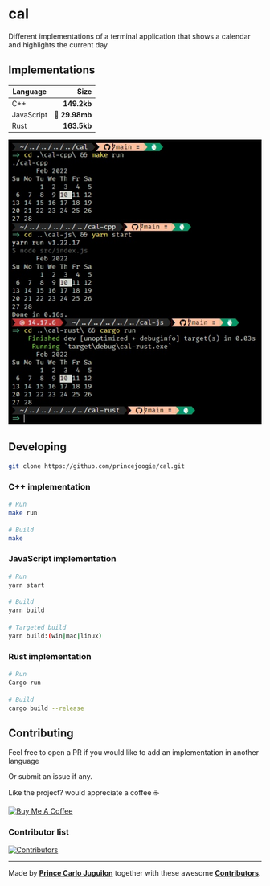 # cal

Different implementations of a terminal application that shows a calendar and highlights the current day

## Implementations

| Language   |          Size |
| ---------- | ------------: |
| C++        |   **149.2kb** |
| JavaScript | 🤣 **29.98mb** |
| Rust       |   **163.5kb** |

![img](sc.jpg)

## Developing

```bash
git clone https://github.com/princejoogie/cal.git
```

### C++ implementation

```bash
# Run
make run

# Build
make
```

### JavaScript implementation

```bash
# Run
yarn start

# Build
yarn build

# Targeted build
yarn build:(win|mac|linux)
```

### Rust implementation

```bash
# Run
Cargo run

# Build
cargo build --release
```

## Contributing

Feel free to open a PR if you would like to add an implementation in another language

Or submit an issue if any.

Like the project? would appreciate a coffee ☕

[![Buy Me A Coffee](https://www.buymeacoffee.com/assets/img/custom_images/orange_img.png)](https://www.buymeacoffee.com/princejoogie)

### Contributor list

[![Contributors](https://contrib.rocks/image?repo=princejoogie/cal)](https://github.com/princejoogie/cal/graphs/contributors)

---

Made by [**Prince Carlo Juguilon**](https://princecaarlo.tech/) together with these awesome [**Contributors**](https://github.com/princejoogie/cal/graphs/contributors).
